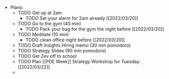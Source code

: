 - Plans:
	- TODO Get up at 2am
		- TODO Set your alarm for 2am already [[2022/03/20]]
	- TODO Go to the gym (45 min)
		- TODO Pack your bag for the gym the night before [[2022/03/20]]
	- TODO Meditate (10 min)
		- TODO clean office night before [[2022/03/20]]
	- TODO Draft Insights Hiring memo (30 min pomodoro)
	- TODO Strategy Slides (90 min pomodoro)
	- TODO Get Zev off to school
	- TODO Plan [[PDE Week]] Strategy Workshop for Tuesday: [[2022/03/22]]
	-